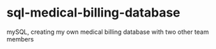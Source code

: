# sql-medical-billing-database
mySQL, creating my own medical billing database with two other team members
